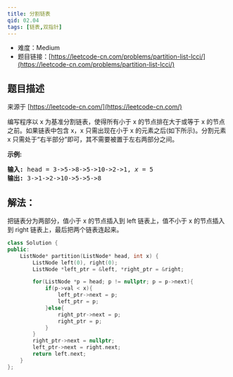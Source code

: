 ```yaml
---
title: 分割链表
qid: 02.04
tags: [链表,双指针]
---
```



- 难度：Medium
- 题目链接：[https://leetcode-cn.com/problems/partition-list-lcci/](https://leetcode-cn.com/problems/partition-list-lcci/)


## 题目描述

来源于 [https://leetcode-cn.com/](https://leetcode-cn.com/)

<p>编写程序以 x 为基准分割链表，使得所有小于 x 的节点排在大于或等于 x 的节点之前。如果链表中包含 x，x 只需出现在小于 x 的元素之后(如下所示)。分割元素 x 只需处于&ldquo;右半部分&rdquo;即可，其不需要被置于左右两部分之间。</p>

<p><strong>示例:</strong></p>

<pre><strong>输入:</strong> head = 3-&gt;5-&gt;8-&gt;5-&gt;10-&gt;2-&gt;1, <em>x</em> = 5
<strong>输出:</strong> 3-&gt;1-&gt;2-&gt;10-&gt;5-&gt;5-&gt;8
</pre>


## 解法：

把链表分为两部分，值小于 x 的节点插入到 left 链表上，值不小于 x 的节点插入到 right 链表上，最后把两个链表连起来。

```c++
class Solution {
public:
    ListNode* partition(ListNode* head, int x) {
        ListNode left(0), right(0);
        ListNode *left_ptr = &left, *right_ptr = &right;

        for(ListNode *p = head; p != nullptr; p = p->next){
            if(p->val < x){
                left_ptr->next = p;
                left_ptr = p;
            }else{
                right_ptr->next = p;
                right_ptr = p;
            }
        }
        right_ptr->next = nullptr;
        left_ptr->next = right.next;
        return left.next;
    }
};
```